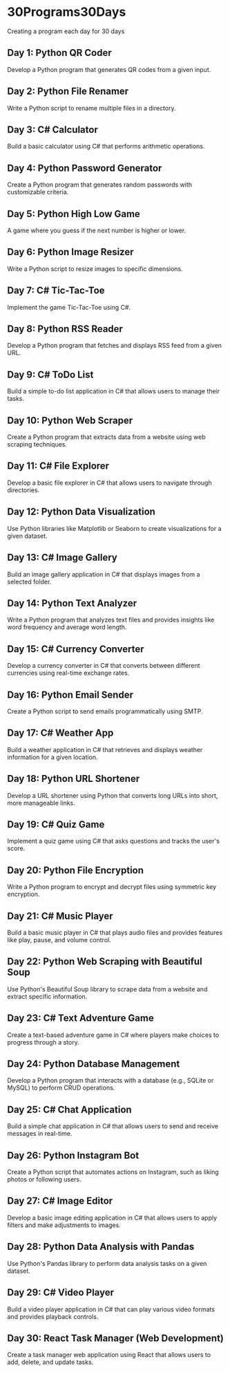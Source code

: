 # 30Programs30Days
Creating a program each day for 30 days

## Day 1: Python QR Coder
Develop a Python program that generates QR codes from a given input.

## Day 2: Python File Renamer
Write a Python script to rename multiple files in a directory.

## Day 3: C# Calculator
Build a basic calculator using C# that performs arithmetic operations.

## Day 4: Python Password Generator
Create a Python program that generates random passwords with customizable criteria.

## Day 5: Python High Low Game
A game where you guess if the next number is higher or lower.

## Day 6: Python Image Resizer
Write a Python script to resize images to specific dimensions.

## Day 7: C# Tic-Tac-Toe
Implement the game Tic-Tac-Toe using C#.

## Day 8: Python RSS Reader
Develop a Python program that fetches and displays RSS feed from a given URL.

## Day 9: C# ToDo List
Build a simple to-do list application in C# that allows users to manage their tasks.

## Day 10: Python Web Scraper
Create a Python program that extracts data from a website using web scraping techniques.

## Day 11: C# File Explorer
Develop a basic file explorer in C# that allows users to navigate through directories.

## Day 12: Python Data Visualization
Use Python libraries like Matplotlib or Seaborn to create visualizations for a given dataset.

## Day 13: C# Image Gallery
Build an image gallery application in C# that displays images from a selected folder.

## Day 14: Python Text Analyzer
Write a Python program that analyzes text files and provides insights like word frequency and average word length.

## Day 15: C# Currency Converter
Develop a currency converter in C# that converts between different currencies using real-time exchange rates.

## Day 16: Python Email Sender
Create a Python script to send emails programmatically using SMTP.

## Day 17: C# Weather App
Build a weather application in C# that retrieves and displays weather information for a given location.

## Day 18: Python URL Shortener
Develop a URL shortener using Python that converts long URLs into short, more manageable links.

## Day 19: C# Quiz Game
Implement a quiz game using C# that asks questions and tracks the user's score.

## Day 20: Python File Encryption
Write a Python program to encrypt and decrypt files using symmetric key encryption.

## Day 21: C# Music Player
Build a basic music player in C# that plays audio files and provides features like play, pause, and volume control.

## Day 22: Python Web Scraping with Beautiful Soup
Use Python's Beautiful Soup library to scrape data from a website and extract specific information.

## Day 23: C# Text Adventure Game
Create a text-based adventure game in C# where players make choices to progress through a story.

## Day 24: Python Database Management
Develop a Python program that interacts with a database (e.g., SQLite or MySQL) to perform CRUD operations.

## Day 25: C# Chat Application
Build a simple chat application in C# that allows users to send and receive messages in real-time.

## Day 26: Python Instagram Bot
Create a Python script that automates actions on Instagram, such as liking photos or following users.

## Day 27: C# Image Editor
Develop a basic image editing application in C# that allows users to apply filters and make adjustments to images.

## Day 28: Python Data Analysis with Pandas
Use Python's Pandas library to perform data analysis tasks on a given dataset.

## Day 29: C# Video Player
Build a video player application in C# that can play various video formats and provides playback controls.

## Day 30: React Task Manager (Web Development)
Create a task manager web application using React that allows users to add, delete, and update tasks.
